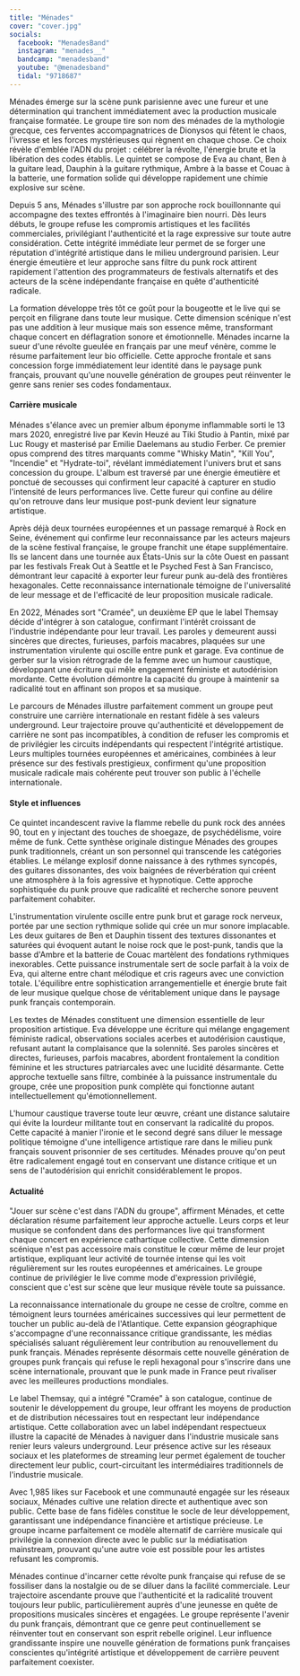 ```yaml
---
title: "Ménades"
cover: "cover.jpg"
socials:
  facebook: "MenadesBand"
  instagram: "menades__"
  bandcamp: "menadesband"
  youtube: "@menadesband"
  tidal: "9718687"
---
```


Ménades émerge sur la scène punk parisienne avec une fureur et une détermination qui tranchent immédiatement avec la
production musicale française formatée. Le groupe tire son nom des ménades de la mythologie grecque, ces ferventes
accompagnatrices de Dionysos qui fêtent le chaos, l'ivresse et les forces mystérieuses qui règnent en chaque chose. Ce
choix révèle d'emblée l'ADN du projet : célébrer la révolte, l'énergie brute et la libération des codes établis. Le
quintet se compose de Eva au chant, Ben à la guitare lead, Dauphin à la guitare rythmique, Ambre à la basse et Couac à
la batterie, une formation solide qui développe rapidement une chimie explosive sur scène.

Depuis 5 ans, Ménades s'illustre par son approche rock bouillonnante qui accompagne des textes effrontés à l'imaginaire
bien nourri. Dès leurs débuts, le groupe refuse les compromis artistiques et les facilités commerciales, privilégiant
l'authenticité et la rage expressive sur toute autre considération. Cette intégrité immédiate leur permet de se forger
une réputation d'intégrité artistique dans le milieu underground parisien. Leur énergie émeutière et leur approche sans
filtre du punk rock attirent rapidement l'attention des programmateurs de festivals alternatifs et des acteurs de la
scène indépendante française en quête d'authenticité radicale.

La formation développe très tôt ce goût pour la bougeotte et le live qui se perçoit en filigrane dans toute leur
musique. Cette dimension scénique n'est pas une addition à leur musique mais son essence même, transformant chaque
concert en déflagration sonore et émotionnelle. Ménades incarne la sueur d'une révolte gueulée en français par une meuf
vénère, comme le résume parfaitement leur bio officielle. Cette approche frontale et sans concession forge immédiatement
leur identité dans le paysage punk français, prouvant qu'une nouvelle génération de groupes peut réinventer le genre
sans renier ses codes fondamentaux.

#### Carrière musicale

Ménades s'élance avec un premier album éponyme inflammable sorti le 13 mars 2020, enregistré live par Kevin Heuzé au
Tiki Studio à Pantin, mixé par Luc Rougy et masterisé par Emilie Daelemans au studio Ferber. Ce premier opus comprend
des titres marquants comme "Whisky Matin", "Kill You", "Incendie" et "Hydrate-toi", révélant immédiatement l'univers
brut et sans concession du groupe. L'album est traversé par une énergie émeutière et ponctué de secousses qui confirment
leur capacité à capturer en studio l'intensité de leurs performances live. Cette fureur qui confine au délire qu'on
retrouve dans leur musique post-punk devient leur signature artistique.

Après déjà deux tournées européennes et un passage remarqué à Rock en Seine, événement qui confirme leur reconnaissance
par les acteurs majeurs de la scène festival française, le groupe franchit une étape supplémentaire. Ils se lancent dans
une tournée aux États-Unis sur la côte Ouest en passant par les festivals Freak Out à Seattle et le Psyched Fest à San
Francisco, démontrant leur capacité à exporter leur fureur punk au-delà des frontières hexagonales. Cette reconnaissance
internationale témoigne de l'universalité de leur message et de l'efficacité de leur proposition musicale radicale.

En 2022, Ménades sort "Cramée", un deuxième EP que le label Themsay décide d'intégrer à son catalogue, confirmant
l'intérêt croissant de l'industrie indépendante pour leur travail. Les paroles y demeurent aussi sincères que directes,
furieuses, parfois macabres, plaquées sur une instrumentation virulente qui oscille entre punk et garage. Eva continue
de gerber sur la vision rétrograde de la femme avec un humour caustique, développant une écriture qui mêle engagement
féministe et autodérision mordante. Cette évolution démontre la capacité du groupe à maintenir sa radicalité tout en
affinant son propos et sa musique.

Le parcours de Ménades illustre parfaitement comment un groupe peut construire une carrière internationale en restant
fidèle à ses valeurs underground. Leur trajectoire prouve qu'authenticité et développement de carrière ne sont pas
incompatibles, à condition de refuser les compromis et de privilégier les circuits indépendants qui respectent
l'intégrité artistique. Leurs multiples tournées européennes et américaines, combinées à leur présence sur des festivals
prestigieux, confirment qu'une proposition musicale radicale mais cohérente peut trouver son public à l'échelle
internationale.

#### Style et influences

Ce quintet incandescent ravive la flamme rebelle du punk rock des années 90, tout en y injectant des touches de
shoegaze, de psychédélisme, voire même de funk. Cette synthèse originale distingue Ménades des groupes punk
traditionnels, créant un son personnel qui transcende les catégories établies. Le mélange explosif donne naissance à des
rythmes syncopés, des guitares dissonantes, des voix baignées de réverbération qui créent une atmosphère à la fois
agressive et hypnotique. Cette approche sophistiquée du punk prouve que radicalité et recherche sonore peuvent
parfaitement cohabiter.

L'instrumentation virulente oscille entre punk brut et garage rock nerveux, portée par une section rythmique solide qui
crée un mur sonore implacable. Les deux guitares de Ben et Dauphin tissent des textures dissonantes et saturées qui
évoquent autant le noise rock que le post-punk, tandis que la basse d'Ambre et la batterie de Couac martèlent des
fondations rythmiques inexorables. Cette puissance instrumentale sert de socle parfait à la voix de Eva, qui alterne
entre chant mélodique et cris rageurs avec une conviction totale. L'équilibre entre sophistication arrangementielle et
énergie brute fait de leur musique quelque chose de véritablement unique dans le paysage punk français contemporain.

Les textes de Ménades constituent une dimension essentielle de leur proposition artistique. Eva développe une écriture
qui mélange engagement féministe radical, observations sociales acerbes et autodérision caustique, refusant autant la
complaisance que la solennité. Ses paroles sincères et directes, furieuses, parfois macabres, abordent frontalement la
condition féminine et les structures patriarcales avec une lucidité désarmante. Cette approche textuelle sans filtre,
combinée à la puissance instrumentale du groupe, crée une proposition punk complète qui fonctionne autant
intellectuellement qu'émotionnellement.

L'humour caustique traverse toute leur œuvre, créant une distance salutaire qui évite la lourdeur militante tout en
conservant la radicalité du propos. Cette capacité à manier l'ironie et le second degré sans diluer le message politique
témoigne d'une intelligence artistique rare dans le milieu punk français souvent prisonnier de ses certitudes. Ménades
prouve qu'on peut être radicalement engagé tout en conservant une distance critique et un sens de l'autodérision qui
enrichit considérablement le propos.

#### Actualité

"Jouer sur scène c'est dans l'ADN du groupe", affirment Ménades, et cette déclaration résume parfaitement leur approche
actuelle. Leurs corps et leur musique se confondent dans des performances live qui transforment chaque concert en
expérience cathartique collective. Cette dimension scénique n'est pas accessoire mais constitue le cœur même de leur
projet artistique, expliquant leur activité de tournée intense qui les voit régulièrement sur les routes européennes et
américaines. Le groupe continue de privilégier le live comme mode d'expression privilégié, conscient que c'est sur scène
que leur musique révèle toute sa puissance.

La reconnaissance internationale du groupe ne cesse de croître, comme en témoignent leurs tournées américaines
successives qui leur permettent de toucher un public au-delà de l'Atlantique. Cette expansion géographique s'accompagne
d'une reconnaissance critique grandissante, les médias spécialisés saluant régulièrement leur contribution au
renouvellement du punk français. Ménades représente désormais cette nouvelle génération de groupes punk français qui
refuse le repli hexagonal pour s'inscrire dans une scène internationale, prouvant que le punk made in France peut
rivaliser avec les meilleures productions mondiales.

Le label Themsay, qui a intégré "Cramée" à son catalogue, continue de soutenir le développement du groupe, leur offrant
les moyens de production et de distribution nécessaires tout en respectant leur indépendance artistique. Cette
collaboration avec un label indépendant respectueux illustre la capacité de Ménades à naviguer dans l'industrie musicale
sans renier leurs valeurs underground. Leur présence active sur les réseaux sociaux et les plateformes de streaming leur
permet également de toucher directement leur public, court-circuitant les intermédiaires traditionnels de l'industrie
musicale.

Avec 1,985 likes sur Facebook et une communauté engagée sur les réseaux sociaux, Ménades cultive une relation directe et
authentique avec son public. Cette base de fans fidèles constitue le socle de leur développement, garantissant une
indépendance financière et artistique précieuse. Le groupe incarne parfaitement ce modèle alternatif de carrière
musicale qui privilégie la connexion directe avec le public sur la médiatisation mainstream, prouvant qu'une autre voie
est possible pour les artistes refusant les compromis.

Ménades continue d'incarner cette révolte punk française qui refuse de se fossiliser dans la nostalgie ou de se diluer
dans la facilité commerciale. Leur trajectoire ascendante prouve que l'authenticité et la radicalité trouvent toujours
leur public, particulièrement auprès d'une jeunesse en quête de propositions musicales sincères et engagées. Le groupe
représente l'avenir du punk français, démontrant que ce genre peut continuellement se réinventer tout en conservant son
esprit rebelle originel. Leur influence grandissante inspire une nouvelle génération de formations punk françaises
conscientes qu'intégrité artistique et développement de carrière peuvent parfaitement coexister.
